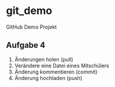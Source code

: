# git_demo
GitHub Demo Projekt

## Aufgabe 4
1. Änderungen holen (pull)
2. Verändere eine Datei eines Mitschülers
3. Änderung kommentieren (commit)
4. Änderung hochladen (push)
